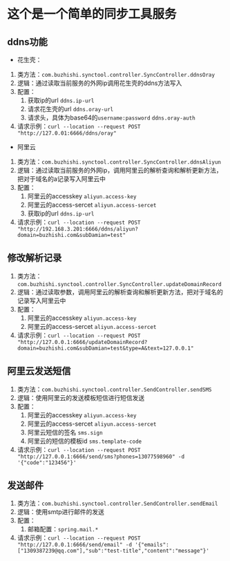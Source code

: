 # 这个是一个简单的同步工具服务
## ddns功能
- 花生壳：
1. 类方法：``com.buzhishi.synctool.controller.SyncController.ddnsOray``
2. 逻辑：通过读取当前服务的外网ip调用花生壳的ddns方法写入
3. 配置：
   1. 获取ip的url  ``ddns.ip-url``
   2. 请求花生壳的url ``ddns.oray-url``
   3. 请求头，具体为base64的``username:password`` ``ddns.oray-auth``
4. 请求示例：``curl --location --request POST "http://127.0.01:6666/ddns/oray"``
- 阿里云
1. 类方法：``com.buzhishi.synctool.controller.SyncController.ddnsAliyun``
2. 逻辑：通过读取当前服务的外网ip，调用阿里云的解析查询和解析更新方法，把对于域名的a记录写入阿里云中
3. 配置：
   1. 阿里云的accesskey ``aliyun.access-key``
   2. 阿里云的access-sercet ``aliyun.access-sercet``
   3. 获取ip的url  ``ddns.ip-url``
4. 请求示例：``curl --location --request POST "http://192.168.3.201:6666/ddns/aliyun?domain=buzhishi.com&subDamian=test"``
## 修改解析记录
1. 类方法：``com.buzhishi.synctool.controller.SyncController.updateDomainRecord``
2. 逻辑：通过读取参数，调用阿里云的解析查询和解析更新方法，把对于域名的记录写入阿里云中
3. 配置：
    1. 阿里云的accesskey ``aliyun.access-key``
    2. 阿里云的access-sercet ``aliyun.access-sercet``
4. 请求示例：``curl --location --request POST "http://127.0.0.1:6666/updateDomainRecord?domain=buzhishi.com&subDamian=test&type=A&text=127.0.0.1"``
## 阿里云发送短信
1. 类方法：``com.buzhishi.synctool.controller.SendController.sendSMS``
2. 逻辑：使用阿里云的发送模板短信进行短信发送
3. 配置：
    1. 阿里云的accesskey ``aliyun.access-key``
    2. 阿里云的access-sercet ``aliyun.access-sercet``
    3. 阿里云短信的签名 ``sms.sign``
    4. 阿里云的短信的模板id ``sms.template-code``
4. 请求示例：``curl --location --request POST "http://127.0.0.1:6666/send/sms?phones=13077598960" -d '{"code":"123456"}'``
## 发送邮件
1. 类方法：``com.buzhishi.synctool.controller.SendController.sendEmail``
2. 逻辑：使用smtp进行邮件的发送
3. 配置：
    1. 邮箱配置：``spring.mail.*``
4. 请求示例：``curl --location --request POST "http://127.0.0.1:6666/send/email" -d '{"emails":["1309387239@qq.com"],"sub":"test-title","content":"message"}'``


